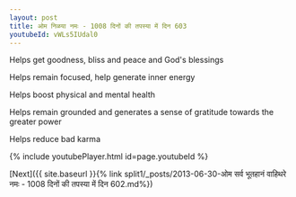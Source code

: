 ```yaml
---
layout: post
title: ओम निळया नमः - 1008 दिनों की तपस्या में दिन 603
youtubeId: vWLs5IUdal0
---
```

 
 
Helps get goodness, bliss and peace and God's blessings
 
Helps remain focused, help generate inner energy 
 
Helps boost physical and mental health 
 
Helps remain grounded and generates a sense of gratitude towards the greater power 
 
Helps reduce bad karma
 
 
 
 


{% include youtubePlayer.html id=page.youtubeId %}
 
[Next]({{ site.baseurl }}{% link  split1/_posts/2013-06-30-ओम सर्व भूतहानं वाहिथरे नमः - 1008 दिनों की तपस्या में दिन 602.md%})
 
